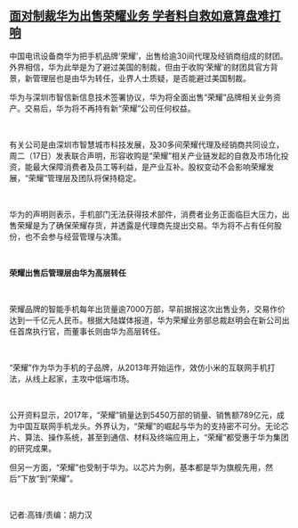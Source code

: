<!--1605601984000-->
[面对制裁华为出售荣耀业务    学者料自救如意算盘难打响](https://www.rfa.org/mandarin/yataibaodao/jingmao/GF1-11172020033257.html)
------

<p>中国电讯设备商华为把手机品牌‘荣耀’，出售给逾30间代理及经销商组成的财团。外界相信，华为此举是为了避过美国的制裁，但由于收购‘荣耀’的财团具官方背景，新管理层也是由华为转任，业界人士质疑，是否能避过美国制裁。<span> </span></p><p>华为与深圳市智信新信息技术签署协议，华为将全面出售“荣耀”品牌相关业务资产。交易后，华为将不再持有新“荣耀”公司任何权益。</p><p> </p><p>有关公司是由深圳市智慧城市科技发展，及30多间荣耀代理及经销商共同设立，周二（17日）发表联合声明，形容收购是“荣耀”相关产业链发起的自救及市场化投资，能最大保障消费者及员工等利益，是产业互补。股权变动不会影响荣耀发展，“荣耀”管理层及团队将保持稳定。</p><p> </p><p>华为的声明则表示，手机部门无法获得技术部件，消费者业务正面临巨大压力，出售荣耀是为了确保荣耀存货，并透露是代理商先提出交易。华为将不占有任何股份，也不会参与经营管理与决策。</p><p> </p><p><b> </b></p><p><b>荣耀出售后管理层由华为高层转任</b><b> </b></p><p> </p><p>荣耀品牌的智能手机每年出货量逾7000万部，早前据报这次出售业务，交易作价达到一千亿元人民币。根据大陆媒体报道，华为荣耀业务部总裁赵明会在新公司出任首席执行官，而董事长则由华为高层转任。</p><p> </p><p>“荣耀”作为华为手机的子品牌，从2013年开始运作，效仿小米的互联网手机打法，从线上起家，主攻中低端市场。</p><p> </p><p>公开资料显示，2017年，“荣耀”销量达到5450万部的销量、销售额789亿元，成为中国互联网手机龙头。外界认为，“荣耀”的崛起与华为的支持密不可分。无论芯片、算法、操作系统，甚至到通信、材料及终端应用上，“荣耀”都受惠于华为集团的研究成果。</p><p>但另一方面，“荣耀”也受制于华为。以芯片为例，基本都是华为旗舰先用，然后“下放”到“荣耀”。</p><p> </p><p>记者:高锋/责编：胡力汉</p>

